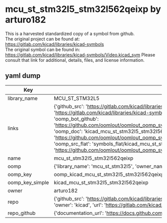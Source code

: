 # mcu_st_stm32l5_stm32l562qeixp by arturo182  
This is a harvested standardized copy of a symbol from github.  
The original project can be found at:  
https://gitlab.com/kicad/libraries/kicad-symbols  
The original symbol can be found in:
https://gitlab.com/kicad/libraries/kicad-symbols/Video.kicad_sym
Please consult that link for additional, details, files, and license information.  
## yaml dump  
| Key | Value |  
| --- | --- |  
| library_name | MCU_ST_STM32L5 |  
| links | {'github_src': 'https://gitlab.com/kicad/libraries/kicad-symbols/Video.kicad_sym', 'github_src_repo': 'https://gitlab.com/kicad/libraries/kicad-symbols', 'oomp_bot': 'kicad_mcu_st_stm32l5_stm32l562qeixp/working', 'oomp_bot_github': 'https://github.com/oomlout/oomlout_oomp_symbol_bot/tree/main/kicad_mcu_st_stm32l5_stm32l562qeixp/working', 'oomp_doc': 'kicad_mcu_st_stm32l5_stm32l562qeixp/working', 'oomp_doc_github': 'https://github.com/oomlout/oomlout_oomp_symbol_doc/tree/main/kicad_mcu_st_stm32l5_stm32l562qeixp/working', 'oomp_src_flat': 'symbols_flat/kicad_mcu_st_stm32l5_stm32l562qeixp/working', 'oomp_src_flat_github': 'https://github.com/oomlout/oomlout_oomp_symbol_src/tree/main/kicad_mcu_st_stm32l5_stm32l562qeixp/working'} |  
| name | mcu_st_stm32l5_stm32l562qeixp |  
| oomp | {'library_name': 'mcu_st_stm32l5', 'owner_name': 'kicad', 'symbol_name': 'mcu_st_stm32l5_stm32l562qeixp'} |  
| oomp_key | oomp_kicad_mcu_st_stm32l5_stm32l562qeixp |  
| oomp_key_simple | kicad_mcu_st_stm32l5_stm32l562qeixp |  
| owner | arturo182 |  
| repo | {'github_src': 'https://gitlab.com/kicad/libraries/kicad-symbols/Video.kicad_sym', 'name': 'libraries/kicad-symbols', 'owner': 'kicad', 'url': 'https://gitlab.com/kicad/libraries/kicad-symbols'} |  
| repo_github | {'documentation_url': 'https://docs.github.com/rest/repos/repos#get-a-repository', 'message': 'Not Found'} |  

